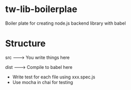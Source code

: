 # tw-lib-boilerplae

Boiler plate for creating node.js backend library with babel

# Structure

src ---> You write things here

dist ---> Compile to babel here

- Write test for each file using xxx.spec.js
- Use mocha in chai for testing
